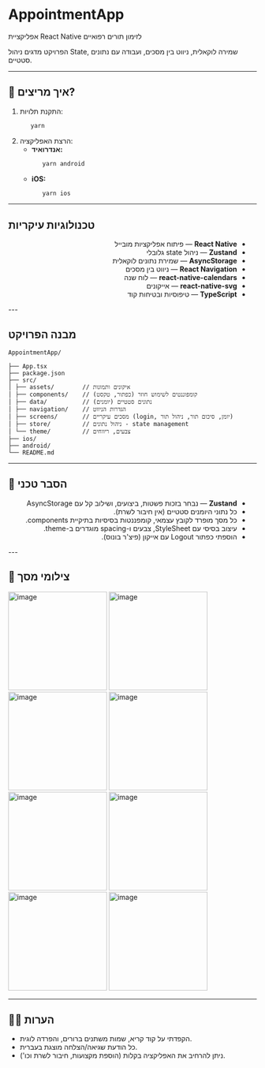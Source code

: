# AppointmentApp

אפליקציית React Native לזימון תורים רפואיים

הפרויקט מדגים ניהול State, שמירה לוקאלית, ניווט בין מסכים, ועבודה עם נתונים סטטיים.

---

## 🚀 איך מריצים?

1. התקנת תלויות:
   ```bash
      yarn
   ```
2. הרצת האפליקציה:
   - **אנדרואיד:**
     ```bash
        yarn android
     ```
   - **iOS:**
     ```bash
        yarn ios
     ```

---

## טכנולוגיות עיקריות

<ul dir="rtl" align="right">
  <li><b>React Native</b> — פיתוח אפליקציות מובייל</li>
  <li><b>Zustand</b> — ניהול state גלובלי</li>
  <li><b>AsyncStorage</b> — שמירת נתונים לוקאלית</li>
  <li><b>React Navigation</b> — ניווט בין מסכים</li>
  <li><b>react-native-calendars</b> — לוח שנה</li>
  <li><b>react-native-svg</b> — אייקונים</li>
  <li><b>TypeScript</b> — טיפוסיות ובטיחות קוד</li>
</ul>
---

##  מבנה הפרויקט

```
AppointmentApp/

├── App.tsx
├── package.json
├── src/
│ ├── assets/        // איקונים ותמונות
│ ├── components/    // קומפוננטים לשימוש חוזר (כפתור, טקסט)
│ ├── data/          // נתונים סטטיים (יומנים)
│ ├── navigation/    // הגדרות הניווט
│ ├── screens/       // מסכים עיקריים (login, יומן, סיכום תור, ניהול תור)
│ ├── store/         // ניהול נתונים - state management
│ └── theme/         // צבעים, ריווחים
├── ios/
├── android/
└── README.md
```

---

## 📝 הסבר טכני

<ul dir="rtl" align="right">
  <li><b>Zustand</b> — נבחר בזכות פשטות, ביצועים, ושילוב קל עם AsyncStorage</li>
  <li>כל נתוני היומנים סטטיים (אין חיבור לשרת).</li>
  <li>כל מסך מופרד לקובץ עצמאי, קומפננטות בסיסיות בתיקיית components.</li>
  <li>עיצוב בסיסי עם StyleSheet, צבעים ו-spacing מוגדרים ב-theme.</li>
  <li>הוספתי כפתור Logout עם אייקון (פיצ'ר בונוס).</li>

</ul>
---

## 📸 צילומי מסך


<img width="200" alt="image" src="https://github.com/user-attachments/assets/6b5d5725-7229-4b45-a548-734beef5daf8" />
<img width="200" alt="image" src="https://github.com/user-attachments/assets/872ad943-e64e-4769-9570-beccf2e5738b" />
<img width="200" alt="image" src="https://github.com/user-attachments/assets/a3aef7a8-597c-4b3b-82fc-5e14e0067567" /> 
<img width="200"  alt="image" src="https://github.com/user-attachments/assets/5626ad28-924a-4158-af0c-322f783b8f95" /> 
<img width="200" alt="image" src="https://github.com/user-attachments/assets/401ed82b-0c01-4704-ad81-4ed561bac7c1" />
<img width="200" alt="image" src="https://github.com/user-attachments/assets/2e8fdce3-e655-42dd-b40d-615bb2d333af" /> 
<img width="200" alt="image" src="https://github.com/user-attachments/assets/2f4aad6c-2098-4d66-aa4f-cb7adfd02d80" /> 
<img width="200" alt="image" src="https://github.com/user-attachments/assets/f97aa859-8020-4091-92df-202e0a9ab99d" />






---

## 👨‍💻 הערות

- הקפדתי על קוד קריא, שמות משתנים ברורים, והפרדה לוגית.
- כל הודעת שגיאה/הצלחה מוצגת בעברית.
- ניתן להרחיב את האפליקציה בקלות (הוספת מקצועות, חיבור לשרת וכו').

